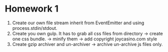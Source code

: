 # Homework 1
1. Create our own file stream inherit from EventEmitter and using process.stdin/stdout.
2. Create you own gulp. It has to grab all css files from directory -> create one css bundle. -> minify them -> add copyright joycasino.com style
3. Create gzip archiver and un-archiver -> archive un-archive js files only.